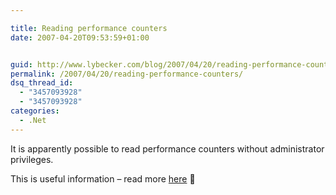 ```yaml
---

title: Reading performance counters
date: 2007-04-20T09:53:59+01:00


guid: http://www.lybecker.com/blog/2007/04/20/reading-performance-counters/
permalink: /2007/04/20/reading-performance-counters/
dsq_thread_id:
  - "3457093928"
  - "3457093928"
categories:
  - .Net
---
```

It is apparently possible to read performance counters without administrator privileges.

This is useful information &#8211; read more [here](http://blogs.msdn.com/bclteam/archive/2006/09/08/746900.aspx) 🙂
